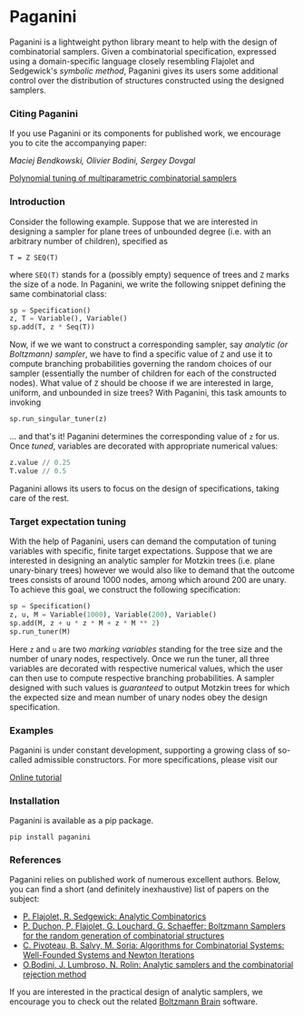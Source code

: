 # Paganini
Paganini is a lightweight python library meant to help with the design of
combinatorial samplers. Given a combinatorial specification, expressed using a
domain-specific language closely resembling Flajolet and Sedgewick's *symbolic
method*, Paganini gives its users some additional control over the distribution
of structures constructed using the designed samplers.

### Citing Paganini
If you use Paganini or its components for published work, we encourage you to
cite the accompanying paper:

*Maciej Bendkowski, Olivier Bodini, Sergey Dovgal*

[Polynomial tuning of multiparametric combinatorial samplers](https://epubs.siam.org/doi/10.1137/1.9781611975062.9)

### Introduction

Consider the following example. Suppose that we are interested in designing a
sampler for plane trees of unbounded degree (i.e. with an arbitrary number of
children), specified as

```
T = Z SEQ(T)
```
where `SEQ(T)` stands for a (possibly empty) sequence of trees and `Z` marks the size of a node.
In Paganini, we write the following snippet defining the same combinatorial class:

```python
sp = Specification()
z, T = Variable(), Variable()
sp.add(T, z * Seq(T))
```

Now, if we we want to construct a corresponding sampler, say *analytic (or
Boltzmann) sampler*, we have to find a specific value of `Z` and use it to
compute branching probabilities governing the random choices of our sampler
(essentially the number of children for each of the constructed nodes). What
value of `Z` should be choose if we are interested in large, uniform, and
unbounded in size trees? With Paganini, this task amounts to invoking

```python
sp.run_singular_tuner(z)
```

... and that's it! Paganini determines the corresponding value of `z` for us.
Once *tuned*, variables are decorated with appropriate numerical values:

```python
z.value // 0.25
T.value // 0.5
```
Paganini allows its users to focus on the design of specifications, taking care of the rest.

### Target expectation tuning
With the help of Paganini, users can demand the computation of tuning variables
with specific, finite target expectations. Suppose that we are interested in
designing an analytic sampler for Motzkin trees (i.e. plane unary-binary trees)
however we would also like to demand that the outcome trees consists of around
1000 nodes, among which around 200 are unary. To achieve this goal, we construct
the following specification:

```python
sp = Specification()
z, u, M = Variable(1000), Variable(200), Variable()
sp.add(M, z + u * z * M + z * M ** 2)
sp.run_tuner(M)
```
Here `z` and `u` are two *marking variables* standing for the tree size
and the number of unary nodes, respectively. Once we run the tuner, all three variables
are decorated with respective numerical values, which the user can then use to compute
respective branching probabilities. A sampler designed with such values is *guaranteed*
to output Motzkin trees for which the expected size and mean number of unary nodes obey
the design specification.

### Examples
Paganini is under constant development, supporting a growing class of so-called
admissible constructors. For more specifications, please visit our

[Online tutorial](https://paganini.readthedocs.io/en/latest/tutorial.html)

### Installation
Paganini is available as a pip package.
```
pip install paganini
```

### References
Paganini relies on published work of numerous excellent authors. Below, you can
find a short (and definitely inexhaustive) list of papers on the subject:

- [P. Flajolet, R. Sedgewick: Analytic Combinatorics](http://algo.inria.fr/flajolet/Publications/book.pdf)
- [P. Duchon, P. Flajolet, G. Louchard. G. Schaeffer: Boltzmann Samplers for
   the random generation of combinatorial structures](http://algo.inria.fr/flajolet/Publications/DuFlLoSc04.pdf)
- [C. Pivoteau, B. Salvy, M. Soria: Algorithms for Combinatorial Systems:
   Well-Founded Systems and Newton Iterations](https://www.sciencedirect.com/science/article/pii/S0097316512000908)
- [O.Bodini, J. Lumbroso, N. Rolin: Analytic samplers and the combinatorial rejection method](https://dl.acm.org/citation.cfm?id=2790220&dl=ACM&coll=DL)

If you are interested in the practical design of analytic samplers, we encourage
you to check out the related [Boltzmann
Brain](https://github.com/maciej-bendkowski/boltzmann-brain) software.
